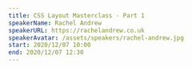 ```yaml
---
title: CSS Layout Masterclass - Part 1
speakerName: Rachel Andrew
speakerURL: https://rachelandrew.co.uk
speakerAvatar: /assets/speakers/rachel-andrew.jpg
start: 2020/12/07 10:00
end: 2020/12/07 12:30
---
```

